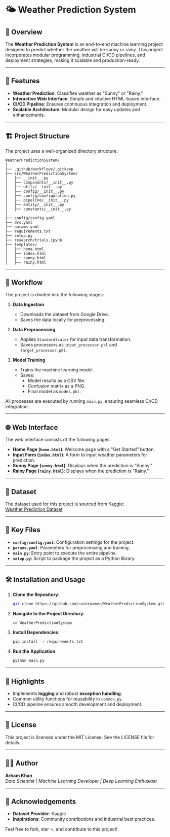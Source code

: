 # 🌤️ Weather Prediction System

## 📌 Overview
The **Weather Prediction System** is an end-to-end machine learning project designed to predict whether the weather will be sunny or rainy. This project incorporates modular programming, industrial CI/CD pipelines, and deployment strategies, making it scalable and production-ready.

---

## 🎯 Features
- **Weather Prediction**: Classifies weather as "Sunny" or "Rainy."
- **Interactive Web Interface**: Simple and intuitive HTML-based interface.
- **CI/CD Pipeline**: Ensures continuous integration and deployment.
- **Scalable Architecture**: Modular design for easy updates and enhancements.

---

## 🏗️ Project Structure
The project uses a well-organized directory structure:

```
WeatherPredictionSystem/
│
├── .github/workflows/.gitkeep
├── src/WeatherPredictionSystem/
│   ├── __init__.py
│   ├── components/__init__.py
│   ├── utils/__init__.py
│   ├── config/__init__.py
│   ├── config/configuration.py
│   ├── pipeline/__init__.py
│   ├── entity/__init__.py
│   ├── constants/__init__.py
│
├── config/config.yaml
├── dvc.yaml
├── params.yaml
├── requirements.txt
├── setup.py
├── research/trials.ipynb
├── templates/
│   ├── home.html
│   ├── index.html
│   ├── sunny.html
│   ├── rainy.html
```

---

## 🚀 Workflow
The project is divided into the following stages:

1. **Data Ingestion**
   - Downloads the dataset from Google Drive.
   - Saves the data locally for preprocessing.

2. **Data Preprocessing**
   - Applies `StandardScaler` for input data transformation.
   - Saves processors as `input_processor.pkl` and `target_processor.pkl`.

3. **Model Training**
   - Trains the machine learning model.
   - Saves:
     - Model results as a CSV file.
     - Confusion matrix as a PNG.
     - Final model as `model.pkl`.

All processes are executed by running `main.py`, ensuring seamless CI/CD integration.

---

## 🌐 Web Interface
The web interface consists of the following pages:

- **Home Page (`home.html`)**: Welcome page with a "Get Started" button.
- **Input Form (`index.html`)**: A form to input weather parameters for prediction.
- **Sunny Page (`sunny.html`)**: Displays when the prediction is "Sunny."
- **Rainy Page (`rainy.html`)**: Displays when the prediction is "Rainy."

---

## 📂 Dataset
The dataset used for this project is sourced from Kaggle:  
[Weather Prediction Dataset](https://www.kaggle.com/datasets/ananthr1/weather-predictionhttps://www.kaggle.com/datasets/ananthr1/weather-prediction)

---

## 📜 Key Files
- **`config/config.yaml`**: Configuration settings for the project.
- **`params.yaml`**: Parameters for preprocessing and training.
- **`main.py`**: Entry point to execute the entire pipeline.
- **`setup.py`**: Script to package the project as a Python library.

---

## 🛠️ Installation and Usage

1. **Clone the Repository**:
   ```bash
   git clone https://github.com/<username>/WeatherPredictionSystem.git
   ```

2. **Navigate to the Project Directory**:
   ```bash
   cd WeatherPredictionSystem
   ```

3. **Install Dependencies**:
   ```bash
   pip install -r requirements.txt
   ```

4. **Run the Application**:
   ```bash
   python main.py
   ```

---

## 🌟 Highlights
- Implements **logging** and robust **exception handling**.
- Common utility functions for reusability in `common.py`.
- CI/CD pipeline ensures smooth development and deployment.

---

## 📜 License
This project is licensed under the MIT License. See the LICENSE file for details.

---

## 👨‍💻 Author
**Arham Khan**  
*Data Scientist | Machine Learning Developer | Deep Learning Enthusiast*  

---

## 🙌 Acknowledgements
- **Dataset Provider**: Kaggle
- **Inspirations**: Community contributions and industrial best practices.

Feel free to fork, star ⭐, and contribute to this project!
